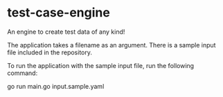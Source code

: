# test-case-engine
An engine to create test data of any kind!

The application takes a filename as an argument.  There is a sample input file included in the repository.

To run the application with the sample input file, run the following command:

go run main.go input.sample.yaml
